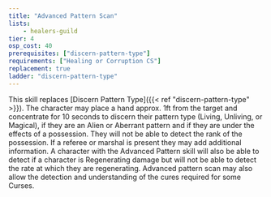 ```yaml
---
title: "Advanced Pattern Scan"
lists:
    - healers-guild
tier: 4
osp_cost: 40
prerequisites: ["discern-pattern-type"]
requirements: ["Healing or Corruption CS"]
replacement: true
ladder: "discern-pattern-type"
---
```

This skill replaces [Discern Pattern Type]({{< ref "discern-pattern-type" >}}). The character may place a hand approx. 1ft from the target and concentrate for 10 seconds to discern their pattern type (Living, Unliving, or Magical), if they are an Alien or Aberrant pattern and if they are under the effects of a possession. They will not be able to detect the rank of the possession. If a referee or marshal is present they may add additional information. A character with the Advanced Pattern skill will also be able to detect if a character is Regenerating damage but will not be able to detect the rate at which they are regenerating. Advanced pattern scan may also allow the detection and understanding of the cures required for some Curses.